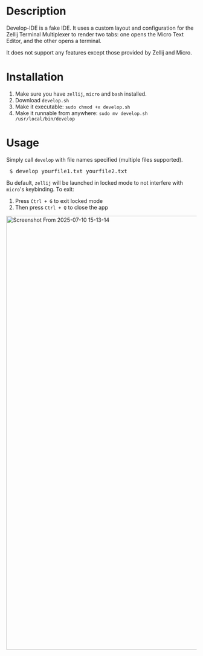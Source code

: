 # Description

Develop-IDE is a fake IDE. It uses a custom layout and configuration for the Zellij Terminal Multiplexer to render two tabs: one opens the Micro Text Editor, and the other opens a terminal.

It does not support any features except those provided by Zellij and Micro.

# Installation

1. Make sure you have `zellij`, `micro` and `bash` installed.
2. Download `develop.sh`
3. Make it executable: `sudo chmod +x develop.sh`
4. Make it runnable from anywhere: `sudo mv develop.sh /usr/local/bin/develop`

# Usage

Simply call `develop` with file names specified (multiple files supported).
<pre> $ develop yourfile1.txt yourfile2.txt </pre>

Bu default, `zellij` will be launched in locked mode to not interfere with `micro`'s keybinding. To exit:
1. Press `Ctrl + G` to exit locked mode
2. Then press `Ctrl + Q` to close the app

<img width="1070" height="1146" alt="Screenshot From 2025-07-10 15-13-14" src="https://github.com/user-attachments/assets/171b698c-46fd-43e2-acbb-97e06605a146" />
